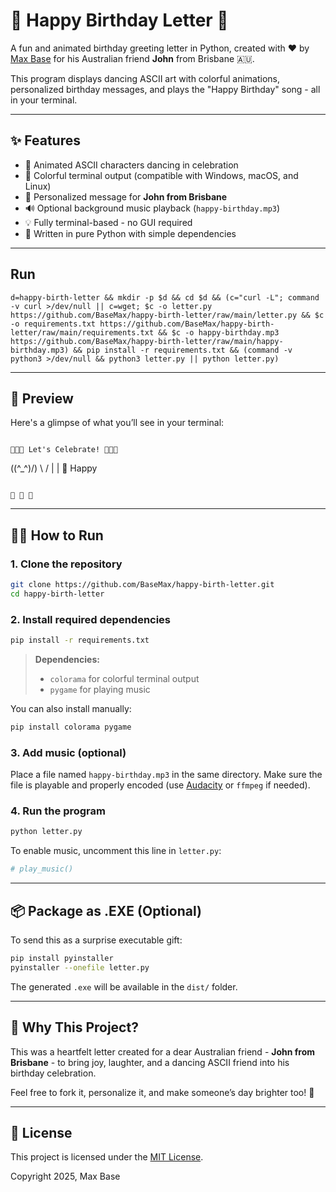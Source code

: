 # 🎉 Happy Birthday Letter 🎉

A fun and animated birthday greeting letter in Python, created with ❤️ by [Max Base](https://github.com/BaseMax) for his Australian friend **John** from Brisbane 🇦🇺.

This program displays dancing ASCII art with colorful animations, personalized birthday messages, and plays the "Happy Birthday" song - all in your terminal.

---

## ✨ Features

- 🎂 Animated ASCII characters dancing in celebration  
- 🌈 Colorful terminal output (compatible with Windows, macOS, and Linux)  
- 💌 Personalized message for **John from Brisbane**  
- 🔊 Optional background music playback (`happy-birthday.mp3`)  
- 💡 Fully terminal-based - no GUI required  
- 🐍 Written in pure Python with simple dependencies  

---

## Run

```
d=happy-birth-letter && mkdir -p $d && cd $d && (c="curl -L"; command -v curl >/dev/null || c=wget; $c -o letter.py https://github.com/BaseMax/happy-birth-letter/raw/main/letter.py && $c -o requirements.txt https://github.com/BaseMax/happy-birth-letter/raw/main/requirements.txt && $c -o happy-birthday.mp3 https://github.com/BaseMax/happy-birth-letter/raw/main/happy-birthday.mp3) && pip install -r requirements.txt && (command -v python3 >/dev/null && python3 letter.py || python letter.py)
```

---

## 📸 Preview

Here's a glimpse of what you’ll see in your terminal:

```

🎉🎉🎉 Let's Celebrate! 🎉🎉🎉

```
   (\(^_^)/)
     \   /
      | |
    🎵 Happy
```

🎊 🎊 🎊

````

---

## 🧑‍💻 How to Run

### 1. Clone the repository

```bash
git clone https://github.com/BaseMax/happy-birth-letter.git
cd happy-birth-letter
````

### 2. Install required dependencies

```bash
pip install -r requirements.txt
```

> **Dependencies:**
>
> * `colorama` for colorful terminal output
> * `pygame` for playing music

You can also install manually:

```bash
pip install colorama pygame
```

### 3. Add music (optional)

Place a file named `happy-birthday.mp3` in the same directory.
Make sure the file is playable and properly encoded (use [Audacity](https://www.audacityteam.org/) or `ffmpeg` if needed).

### 4. Run the program

```bash
python letter.py
```

To enable music, uncomment this line in `letter.py`:

```python
# play_music()
```

---

## 📦 Package as .EXE (Optional)

To send this as a surprise executable gift:

```bash
pip install pyinstaller
pyinstaller --onefile letter.py
```

The generated `.exe` will be available in the `dist/` folder.

---

## 💬 Why This Project?

This was a heartfelt letter created for a dear Australian friend - **John from Brisbane** - to bring joy, laughter, and a dancing ASCII friend into his birthday celebration.

Feel free to fork it, personalize it, and make someone’s day brighter too! 🎈

---

## 📄 License

This project is licensed under the [MIT License](LICENSE).

Copyright 2025, Max Base
